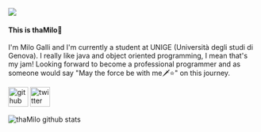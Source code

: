 ![](https://github.com/thaMilo/thaMilo/blob/main/Banner.jpg)

#### This is thaMilo🐲
I'm Milo Galli and I'm currently a student at UNIGE (Università degli studi di Genova). I really like java and object oriented programming, I mean that's my jam! Looking forward to become a professional programmer and as someone would say "May the force be with me🗡⭐️" on this journey.

[<img src='https://cdn.jsdelivr.net/npm/simple-icons@3.0.1/icons/github.svg' alt='github' height='40'>](https://github.com/thaMilo)  [<img src='https://cdn.jsdelivr.net/npm/simple-icons@3.0.1/icons/twitter.svg' alt='twitter' height='40'>](https://twitter.com/milhouse_ga)  

![thaMilo github stats](https://github-readme-stats.vercel.app/api?username=thaMilo&theme=dracula&show_icons=true)

